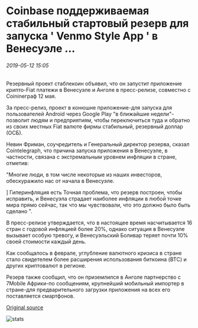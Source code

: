 # Coinbase поддерживаемая стабильный стартовый резерв для запуска ' Venmo Style App ' в Венесуэле ...

###### 2019-05-12 15:05

Резервный проект стаблекоин объявил, что он запустит приложение крипто-Fiat платежи в Венесуэле и Анголе в пресс-релизе, совместно с Coinineграф 12 мая.

За пресс-релиз, проект в конюшне приложение-для запуска для пользователей Android через Google Play "в ближайшие недели"-позволит людям и предприятиям, чтобы переключиться туда и обратно из своих местных Fiat валюте фирмы стабильный, резервный доллар (ОСБ).

Невин Фриман, соучредитель и Генеральный директор резерва, сказал Cointelegraph, что причина запуска приложения в Венесуэле, в частности, связана с экстремальным уровнем инфляции в стране, отметив:

"Многие люди, в том числе некоторые из наших инвесторов, обескуражило нас от начала в Венесуэле.

\] Гиперинфляция есть Точная проблема, что резерв построен, чтобы исправить, и Венесуэла страдает наиболее инфляции в любой точке мира прямо сейчас, так что мы чувствовали, что это должно было быть сделано ".

В пресс-релизе утверждается, что в настоящее время насчитывается 16 стран с годовой инфляцией более 20%, однако ситуация в Венесуэле вызывает особую тревогу, и Венесуэльский Боливар теряет почти 10% своей стоимости каждый день.

Как сообщалось в феврале, углубление валютного кризиса в стране стало свидетелем более расширения использования биткоина (BTC) и других криптовалют в регионе.

Резерв также сообщил, что он приземлился в Анголе партнерство с 7Mobile Африки-по сообщениям, крупнейший мобильный импортер в стране-для предварительного загрузки приложения на всех его поставляется смартфонов.

[Original source](https://cointelegraph.com/news/coinbase-backed-stablecoin-startup-reserve-to-launch-venmo-style-app-in-venezuela)

![stats](https://c.statcounter.com/11760860/0/a89fa40b/1/ "stats")